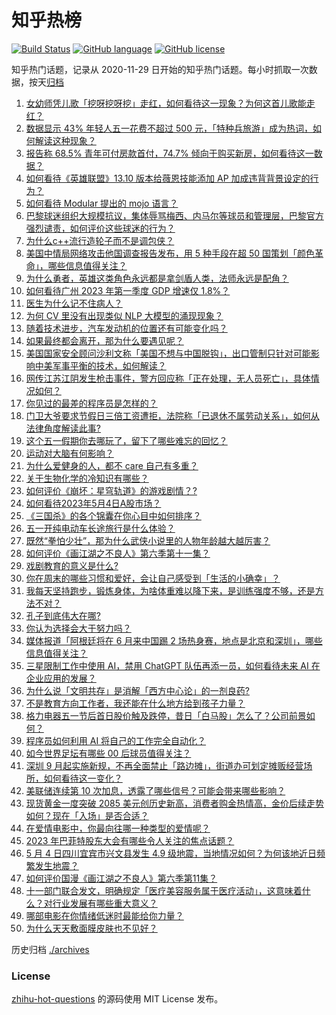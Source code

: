 # 知乎热榜
[![Build Status](https://github.com/ToWeLong/zhihu-hot-questions/workflows/CI/badge.svg)](https://github.com/ToWeLong/zhihu-hot-questions/actions)
[![GitHub language](https://img.shields.io/badge/language-golang-orange.svg)](https://golang.org/)
[![GitHub license](https://img.shields.io/github/license/ToWeLong/zhihu-hot-questions)](https://github.com/ToWeLong/zhihu-hot-questions/blob/main/LICENSE)

知乎热门话题，记录从 2020-11-29 日开始的知乎热门话题。每小时抓取一次数据，按天[归档](./archives)

<!-- BEGIN -->

1. [女幼师凭儿歌「挖呀挖呀挖」走红，如何看待这一现象？为何这首儿歌能走红？](https://www.zhihu.com/question/598949002)
1. [数据显示 43% 年轻人五一花费不超过 500 元，「特种兵旅游」成为热词，如何解读这种现象？](https://www.zhihu.com/question/598997451)
1. [报告称 68.5% 青年可付房款首付，74.7% 倾向于购买新房，如何看待这一数据？](https://www.zhihu.com/question/599014827)
1. [如何看待《英雄联盟》13.10 版本给薇恩技能添加 AP 加成违背背景设定的行为？](https://www.zhihu.com/question/599003655)
1. [如何看待 Modular 提出的 mojo 语言？](https://www.zhihu.com/question/598832787)
1. [巴黎球迷组织大规模抗议，集体辱骂梅西、内马尔等球员和管理层，巴黎官方强烈谴责，如何评价这些球迷的行为？](https://www.zhihu.com/question/598953893)
1. [为什么c++流行造轮子而不是调包侠？](https://www.zhihu.com/question/598875959)
1. [美国中情局网络攻击他国调查报告发布，用 5 种手段在超 50 国策划「颜色革命」，哪些信息值得关注？](https://www.zhihu.com/question/598965936)
1. [为什么勇者，英雄这类角色永远都是拿剑盾人类，法师永远是配角？](https://www.zhihu.com/question/29613837)
1. [如何看待广州 2023 年第一季度 GDP 增速仅 1.8%？](https://www.zhihu.com/question/598386938)
1. [医生为什么记不住病人？](https://www.zhihu.com/question/593290094)
1. [为何 CV 里没有出现类似 NLP 大模型的涌现现象？](https://www.zhihu.com/question/597657073)
1. [随着技术进步，汽车发动机的位置还有可能变化吗？](https://www.zhihu.com/question/598614669)
1. [如果最终都会离开，那为什么要遇见呢？](https://www.zhihu.com/question/587841391)
1. [美国国家安全顾问沙利文称「美国不想与中国脱钩」，出口管制只针对可能影响中美军事平衡的技术，如何解读？](https://www.zhihu.com/question/598986943)
1. [网传江苏江阴发生枪击事件，警方回应称「正在处理，无人员死亡」，具体情况如何？](https://www.zhihu.com/question/598997116)
1. [你见过的最差的程序员是怎样的？](https://www.zhihu.com/question/31236086)
1. [门卫大爷要求节假日三倍工资遭拒，法院称「已退休不属劳动关系」，如何从法律角度解读此事?](https://www.zhihu.com/question/598839868)
1. [这个五一假期你去哪玩了，留下了哪些难忘的回忆？](https://www.zhihu.com/question/599021297)
1. [运动对大脑有何影响？](https://www.zhihu.com/question/285312935)
1. [为什么爱健身的人，都不 care 自己有多重？](https://www.zhihu.com/question/592696012)
1. [关于生物化学的冷知识有哪些？](https://www.zhihu.com/question/587032575)
1. [如何评价《崩坏：星穹轨道》的游戏剧情？?](https://www.zhihu.com/question/597982043)
1. [如何看待2023年5月4日A股市场？](https://www.zhihu.com/question/598874619)
1. [《三国杀》的各个锦囊在你心目中如何排序？](https://www.zhihu.com/question/595145786)
1. [五一开纯电动车长途旅行是什么体验？](https://www.zhihu.com/question/597928888)
1. [既然“拳怕少壮”，那为什么武侠小说里的人物年龄越大越厉害？](https://www.zhihu.com/question/598612515)
1. [如何评价《画江湖之不良人》第六季第十一集？](https://www.zhihu.com/question/598969778)
1. [戏剧教育的意义是什么?](https://www.zhihu.com/question/596902129)
1. [你在周末的哪些习惯和爱好，会让自己感受到「生活的小确幸」？](https://www.zhihu.com/question/594792172)
1. [我每天坚持跑步，锻炼身体，为啥体重难以降下来，是训练强度不够，还是方法不对？](https://www.zhihu.com/question/596711446)
1. [孔子到底伟大在哪?](https://www.zhihu.com/question/450582758)
1. [你认为选择会大于努力吗？](https://www.zhihu.com/question/598951756)
1. [媒体报道「阿根廷将在 6 月来中国踢 2 场热身赛，地点是北京和深圳」，哪些信息值得关注？](https://www.zhihu.com/question/598968598)
1. [三星限制工作中使用 AI，禁用 ChatGPT 队伍再添一员，如何看待未来 AI 在企业应用的发展？](https://www.zhihu.com/question/598949605)
1. [为什么说「文明共存」是消解「西方中心论」的一剂良药?](https://www.zhihu.com/question/598889669)
1. [不是教育方向工作者，我还能在什么地方给到孩子力量？](https://www.zhihu.com/question/596714189)
1. [格力电器五一节后首日股价触及跌停，昔日「白马股」怎么了？公司前景如何？](https://www.zhihu.com/question/599018854)
1. [程序员如何利用 AI 将自己的工作完全自动化？](https://www.zhihu.com/question/594150259)
1. [如今世界足坛有哪些 00 后球员值得关注？](https://www.zhihu.com/question/300455925)
1. [深圳 9 月起实施新规，不再全面禁止「路边摊」，街道办可划定摊贩经营场所，如何看待这一变化？](https://www.zhihu.com/question/598966868)
1. [美联储连续第 10 次加息，透露了哪些信号？可能会带来哪些影响？](https://www.zhihu.com/question/598947003)
1. [现货黄金一度突破 2085 美元创历史新高，消费者购金热情高，金价后续走势如何？现在「入场」是否合适？](https://www.zhihu.com/question/598965602)
1. [在爱情电影中，你最向往哪一种类型的爱情呢？](https://www.zhihu.com/question/596476703)
1. [2023 年巴菲特股东大会有哪些令人关注的焦点话题？](https://www.zhihu.com/question/596978044)
1. [5 月 4 日四川宜宾市兴文县发生 4.9 级地震，当地情况如何？为何该地近日频繁发生地震？](https://www.zhihu.com/question/598970808)
1. [如何评价国漫《画江湖之不良人》第六季第11集？](https://www.zhihu.com/question/598966523)
1. [十一部门联合发文，明确规定「医疗美容服务属于医疗活动」，这意味着什么？对行业发展有哪些重大意义？](https://www.zhihu.com/question/599022658)
1. [哪部电影在你情绪低迷时最能给你力量？](https://www.zhihu.com/question/596478833)
1. [为什么天天敷面膜皮肤也不见好？](https://www.zhihu.com/question/591896724)

<!-- END -->

历史归档 [./archives](./archives)


### License
[zhihu-hot-questions](https://github.com/towelong/zhihu-hot-questions) 的源码使用 MIT License 发布。